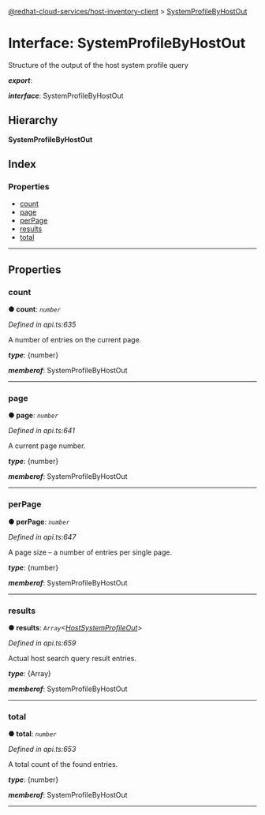 [@redhat-cloud-services/host-inventory-client](../README.md) > [SystemProfileByHostOut](../interfaces/systemprofilebyhostout.md)

# Interface: SystemProfileByHostOut

Structure of the output of the host system profile query

*__export__*: 

*__interface__*: SystemProfileByHostOut

## Hierarchy

**SystemProfileByHostOut**

## Index

### Properties

* [count](systemprofilebyhostout.md#count)
* [page](systemprofilebyhostout.md#page)
* [perPage](systemprofilebyhostout.md#perpage)
* [results](systemprofilebyhostout.md#results)
* [total](systemprofilebyhostout.md#total)

---

## Properties

<a id="count"></a>

###  count

**● count**: *`number`*

*Defined in api.ts:635*

A number of entries on the current page.

*__type__*: {number}

*__memberof__*: SystemProfileByHostOut

___
<a id="page"></a>

###  page

**● page**: *`number`*

*Defined in api.ts:641*

A current page number.

*__type__*: {number}

*__memberof__*: SystemProfileByHostOut

___
<a id="perpage"></a>

###  perPage

**● perPage**: *`number`*

*Defined in api.ts:647*

A page size – a number of entries per single page.

*__type__*: {number}

*__memberof__*: SystemProfileByHostOut

___
<a id="results"></a>

###  results

**● results**: *`Array`<[HostSystemProfileOut](hostsystemprofileout.md)>*

*Defined in api.ts:659*

Actual host search query result entries.

*__type__*: {Array}

*__memberof__*: SystemProfileByHostOut

___
<a id="total"></a>

###  total

**● total**: *`number`*

*Defined in api.ts:653*

A total count of the found entries.

*__type__*: {number}

*__memberof__*: SystemProfileByHostOut

___

